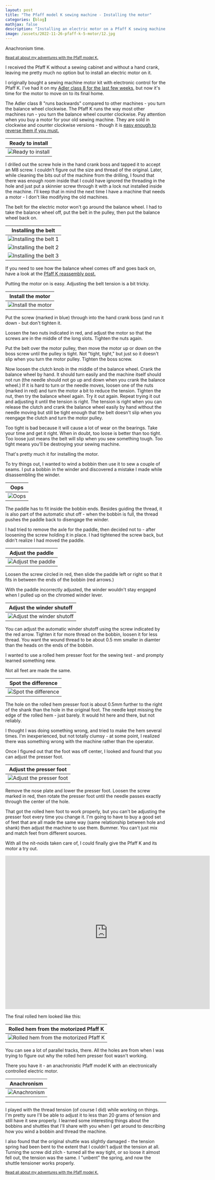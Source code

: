```yaml
---
layout: post
title: "The Pfaff model K sewing machine - Installing the motor"
categories: [blog]
mathjax: false
description: "Installing an electric motor on a Pfaff K sewing machine then fixing a couple of small problems."
image: /assets/2022-11-26-pfaff-k-5-motor/12.jpg
---
```

Anachronism time.

<sub>[Read all about my adventures with the Pfaff model K.](pfaff-k-toc)</sub> 

I received the Pfaff K without a sewing cabinet and without a hand crank, leaving me pretty much no option but to install an electric motor on it.

I originally bought a sewing machine motor kit with electronic control for the Pfaff K.  I've had it on my [Adler class 8 for the last few weeks,](sewingmachinemotor) but now it's time for the motor to move on to its final home.

The Adler class 8 "runs backwards" compared to other machines - you turn the balance wheel clockwise.  The Pfaff K runs the way most other machines run - you turn the balance wheel counter clockwise.  Pay attention when you buy a motor for your old sewing machine.  They are sold in clockwise and counter clockwise versions - though it is [easy enough to reverse them if you must.](universalmotor)

|Ready to install|
|----------------|
|![Ready to install](/assets/2022-11-26-pfaff-k-5-motor/1.jpg)|

I drilled out the screw hole in the hand crank boss and tapped it to accept an M8 screw.  I couldn't figure out the size and thread  of the original.  Later, while cleaning the bits out of the machine from the drilling, I found that there was enough room inside that I could have ignored the threading in the hole and just put a skinnier screw through it with a lock nut installed inside the machine.  I'll keep that in mind the next time I have a machine that needs a motor - I don't like modifying the old machines.

The belt for the electric motor won't go around the balance wheel.  I had to take the balance wheel off, put the belt in the pulley, then put the balance wheel back on.

|Installing the belt|
|-------------------|
|![Installing the belt 1](/assets/2022-11-26-pfaff-k-5-motor/2.jpg)|
|![Installing the belt 2](/assets/2022-11-26-pfaff-k-5-motor/3.jpg)|
|![Installing the belt 3](/assets/2022-11-26-pfaff-k-5-motor/4.jpg)|

If you need to see how the balance wheel comes off and goes back on, have a look at the [Pfaff K reassembly post.](pfaff-k-4-reassembly)

Putting the motor on is easy.  Adjusting the belt tension is a bit tricky.

|Install the motor|
|-----------------|
|![Install the motor](/assets/2022-11-26-pfaff-k-5-motor/5.jpg)|

Put the screw (marked in blue) through into the hand crank boss (and run it down - but don't tighten it.  

Loosen the two nuts indicated in red, and adjust the motor so that the screws are in the middle of the long slots.  Tighten the nuts again.

Put the belt over the motor pulley, then move the motor up or down on the boss screw until the pulley is tight.  Not "tight, tight," but just so it doesn't slip when you turn the motor pulley.  Tighten the boss screw.

Now loosen the clutch knob in the middle of the balance wheel.  Crank the balance wheel by hand.  It should turn easily and the machine itself should not run (the needle should not go up and down when you crank the balance wheel.)  If it is hard to turn or the needle moves, loosen one of the nuts (marked in red) and turn the motor a bit to reduce the tension.  Tighten the nut, then try the balance wheel again.  Try it out again.  Repeat trying it out and adjusting it until the tension is right.  The tension is right when you can release the clutch and crank the balance wheel easily by hand without the needle moving but still be tight enough that the belt doesn't slip when you reengage the clutch and turn the motor pulley.

Too tight is bad because it will cause a lot of wear on the bearings.  Take your time and get it right.  When in doubt, too loose is better than too tight.  Too loose just means the belt will slip when you sew something tough.  Too tight means you'll be destroying your sewing machine.

That's pretty much it for installing the motor.

To try things out, I wanted to wind a bobbin then use it to sew a couple of seams.  I put a bobbin in the winder and discovered a mistake I made while disassembling the winder.

|Oops|
|----|
|![Oops](/assets/2022-11-26-pfaff-k-5-motor/6.jpg)|

The paddle has to fit inside the bobbin ends.  Besides guiding the thread, it is also part of the automatic shut off - when the bobbin is full, the thread pushes the paddle back to disengage the winder.

I had tried to remove the axle for the paddle, then decided not to - after loosening the screw holding it in place.   I had tightened the screw back, but didn't realize I had moved the paddle.

|Adjust the paddle|
|-----------------|
|![Adjust the paddle](/assets/2022-11-26-pfaff-k-5-motor/7.jpg)|

Loosen the screw circled in red, then slide the paddle left or right so that it fits in between the ends of the bobbin (red arrows.)

With the paddle incorrectly adjusted, the winder wouldn't stay engaged when I pulled up on the chromed winder lever.

|Adjust the winder shutoff|
|-----------------|
|![Adjust the winder shutoff](/assets/2022-11-26-pfaff-k-5-motor/8.jpg)|

You can adjust the automatic winder shutoff using the screw indicated by the red arrow.  Tighten it for more thread on the bobbin, loosen it for less thread.  You want the wound thread to be about 0.5 mm smaller in diamter than the heads on the ends of the bobbin.

I wanted to use a rolled hem presser foot for the sewing test - and prompty learned something new.

Not all feet are made the same.

|Spot the difference|
|-------------------|
|![Spot the difference](/assets/2022-11-26-pfaff-k-5-motor/9.jpg)|

The hole on the rolled hem presser foot is about 0.5mm further to the right of the shank than the hole in the original foot.  The needle kept missing the edge of the rolled hem - just barely.  It would hit here and there, but not reliably.

I thought I was doing something wrong, and tried to make the hem several times.  I'm inexperienced, but not totally clumsy - at some point, I realized there was something wrong with the machine rather than the operator.

Once I figured out that the foot was off center, I looked and found that you can adjust the presser foot.

|Adjust the presser foot|
|-----------------------|
|![Adjust the presser foot](/assets/2022-11-26-pfaff-k-5-motor/10.jpg)|

Remove the nose plate and lower the presser foot. Loosen the screw marked in red, then rotate the presser foot until the needle passes exactly through the center of the hole.

That got the rolled hem foot to work properly, but you can't be adjusting the presser foot every time you change it.  I'm going to have to buy a good set of feet that are all made the same way (same relationship between hole and shank) then adjust the machine to use them.  Bummer.  You can't just mix and match feet from different sources.

With all the nit-noids taken care of, I could finally give the Pfaff K and its motor a try out.

<iframe src="https://player.vimeo.com/video/775385679?h=6b497a98ea&amp;title=0&amp;byline=0&amp;portrait=0&amp;speed=0&amp;badge=0&amp;autopause=0&amp;player_id=0&amp;app_id=58479" width="640" height="480" frameborder="0" allow="autoplay; fullscreen; picture-in-picture" allowfullscreen title="Pfaff K motor demo"></iframe>

The final rolled hem looked like this:

|Rolled hem from the motorized Pfaff K|
|-------------------------------------|
|![Rolled hem from the motorized Pfaff K](/assets/2022-11-26-pfaff-k-5-motor/11.jpg)|

You can see a lot of parallel tracks, there.  All the holes are from when I was trying to figure out why the rolled hem presser foot wasn't working.

There you have it - an anachronistic Pfaff model K with an electronically controlled electric motor.

|Anachronism|
|-----------|
|![Anachronism](/assets/2022-11-26-pfaff-k-5-motor/12.jpg)|

-------

I played with the thread tension (of course I did) while working on things.  I'm pretty sure I'll be able to adjust it to less than 20 grams of tension and still have it sew properly.  I learned some interesting things about the bobbins and shuttles that I'll share with you when I get around to describing how you wind a bobbin and thread the machine.

I also found that the original shuttle was slightly damaged - the tension spring had been bent to the extent that I couldn't adjust the tension at all.  Turning the screw did zilch - turned all the way tight, or so loose it almost fell out, the tension was the same.  I "unbent" the spring, and now the shuttle tensioner works properly.


<sub>[Read all about my adventures with the Pfaff model K.](pfaff-k-toc)</sub> 
